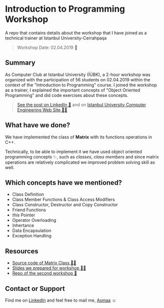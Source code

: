 
# Introduction to Programming Workshop
A repo that contains details about the workshop that I have joined as a technical trainer at Istanbul University-Cerrahpaşa

> Workshop Date: 02.04.2019 📅

## Summary
As Computer Club at Istanbul University (İÜBK), a 2-hour workshop was organized with the participation of 56 students on 02.04.2019 within the context of the "Introduction to Programming" course.
I joined the workshop as a trainer, I explained the important concepts of "Object Oriented Programming" and did code exercises about these concepts. 

> [See the post on LinkedIn 🤗](https://www.linkedin.com/posts/asmaa-mirkhan_university-programming-coding-activity-6520605264448753664-NU-E/) and on [Istanbul University Computer Engineering Web Site 👩‍🎓](https://bilgisayarmuhendislik.istanbulc.edu.tr/tr/haber/bilgisayar-kulubu-introduction-to-programming-dersi-icin-yapilan-ilk-workshopu-y-570035006700420056004A00610053002D00570041003100)

## What have we done?
We have implemented the class of **Matrix** with its functions operations in C++.

Technically, to be able to implement it we have used object oriented programming concepts :sparkles:, such as _classes_, _class members_ and since matrix operations are relatively complicated we improved problem solving skill as well.  

## Which concepts have we mentioned? 
* Class Definition
* Class Member Functions & Class Access Modifiers
* Class Constructor, Destructor and Copy Constructor
* Friend Functions
* _this_ Pointer
* Operator Overloading
* Inhertance
* Data Encapsulation
* Exception Handling

## Resources
* [Source code of Matrix Class 👩‍💻](https://github.com/asmaamirkhan/ObjectOrientedProgrammingWorkshop/blob/master/main.cpp)
* [Slides we prepared for workshop 👩‍🏫](https://github.com/asmaamirkhan/ObjectOrientedProgrammingWorkshop/blob/master/WorkshopSlides.pdf)
* [Repo of the second workshop 🚩](https://github.com/asmaamirkhan/Intro2ProgrammingSecondWorkshop)

## Contact or Support
Find me on [LinkedIn](https://www.linkedin.com/in/asmaa-mirkhan/) and feel free to mail me, [Asmaa](mailto:asmaamirkhan.am@gmail.com) :relaxed:

